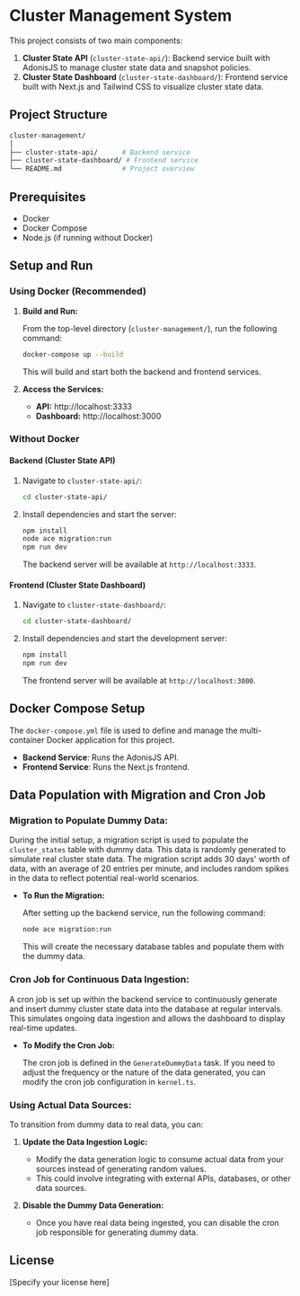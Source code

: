 
# Cluster Management System

This project consists of two main components:

1. **Cluster State API** (`cluster-state-api/`): Backend service built with AdonisJS to manage cluster state data and snapshot policies.
2. **Cluster State Dashboard** (`cluster-state-dashboard/`): Frontend service built with Next.js and Tailwind CSS to visualize cluster state data.

## Project Structure

```bash
cluster-management/
│
├── cluster-state-api/      # Backend service
├── cluster-state-dashboard/ # Frontend service
└── README.md               # Project overview
```

## Prerequisites

- Docker
- Docker Compose
- Node.js (if running without Docker)

## Setup and Run

### Using Docker (Recommended)

1. **Build and Run:**

   From the top-level directory (`cluster-management/`), run the following command:

   ```bash
   docker-compose up --build
   ```

   This will build and start both the backend and frontend services.

2. **Access the Services:**

   - **API:** http://localhost:3333
   - **Dashboard:** http://localhost:3000

### Without Docker

#### Backend (Cluster State API)

1. Navigate to `cluster-state-api/`:

   ```bash
   cd cluster-state-api/
   ```

2. Install dependencies and start the server:

   ```bash
   npm install
   node ace migration:run
   npm run dev
   ```

   The backend server will be available at `http://localhost:3333`.

#### Frontend (Cluster State Dashboard)

1. Navigate to `cluster-state-dashboard/`:

   ```bash
   cd cluster-state-dashboard/
   ```

2. Install dependencies and start the development server:

   ```bash
   npm install
   npm run dev
   ```

   The frontend server will be available at `http://localhost:3000`.

## Docker Compose Setup

The `docker-compose.yml` file is used to define and manage the multi-container Docker application for this project.

- **Backend Service**: Runs the AdonisJS API.
- **Frontend Service**: Runs the Next.js frontend.

## Data Population with Migration and Cron Job

### **Migration to Populate Dummy Data:**

During the initial setup, a migration script is used to populate the `cluster_states` table with dummy data. This data is randomly generated to simulate real cluster state data. The migration script adds 30 days' worth of data, with an average of 20 entries per minute, and includes random spikes in the data to reflect potential real-world scenarios.

- **To Run the Migration:**

  After setting up the backend service, run the following command:

  ```bash
  node ace migration:run
  ```

  This will create the necessary database tables and populate them with the dummy data.

### **Cron Job for Continuous Data Ingestion:**

A cron job is set up within the backend service to continuously generate and insert dummy cluster state data into the database at regular intervals. This simulates ongoing data ingestion and allows the dashboard to display real-time updates.

- **To Modify the Cron Job:**

  The cron job is defined in the `GenerateDummyData` task. If you need to adjust the frequency or the nature of the data generated, you can modify the cron job configuration in `kernel.ts`.

### **Using Actual Data Sources:**

To transition from dummy data to real data, you can:

1. **Update the Data Ingestion Logic:**
   - Modify the data generation logic to consume actual data from your sources instead of generating random values.
   - This could involve integrating with external APIs, databases, or other data sources.

2. **Disable the Dummy Data Generation:**
   - Once you have real data being ingested, you can disable the cron job responsible for generating dummy data.

## License

[Specify your license here]
